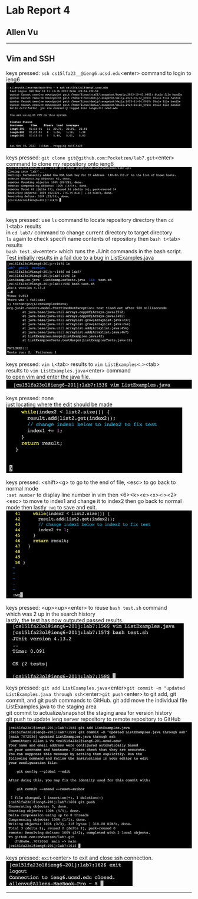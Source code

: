 # Lab Report 4  
## Allen Vu     

--- 
## Vim and SSH
keys pressed: `ssh cs15lfa23__@ieng6.ucsd.edu`\<enter> command to login to ieng6  
![Image](img1.png)  

keys pressed: `git clone git@github.com:Pocketzen/lab7.git`\<enter> command to clone my repository onto ieng6 
![Image](img2.png)  

keys pressed: use `ls` command to locate repository directory then `cd l`\<tab> results  
in `cd lab7/` command to change current directory to target directory  
`ls` again to check specifi name contents of repository then `bash t`\<tab> results  
`bash test.sh`\<enter> which runs the JUnit commands in the bash script.  
Test initially results in a fail due to a bug in ListExamples.java  
![Image](img3.png)  

keys pressed: `vim L`\<tab> results to `vim ListExamples`<.>\<tab>  
results to `vim ListExamples.java`\<enter> command  
to open vim and enter the java file.  
![Image](img4.png)  

keys pressed: none  
just locating where the edit should be made 
![Image](img5.png)  
  
keys pressed: \<shift>\<g> to go to the end of file, \<esc> to go back to normal mode  
`:set number` to display line number in vim then <6>\<k>\<e>\<x>\<i><2>\<esc> to move to index1 and change it to index2 then go back to normal mode then lastly `:wq` to save and exit.   
![Image](img6.png)  
 
keys pressed: \<up>\<up>\<enter> to reuse `bash test.sh` command  
which was 2 up in the search history  
lastly, the test has now outputed passed results.   
![Image](img7.png)  
 
  
keys pressed: `git add ListExamples.java`\<enter>`git commit -m "updated ListExamples.java through ssh`\<enter>`git push`\<enter> to git add, git commit, and git push commands to GitHub.
git add move the individual file ListExamples.java to the staging area  
git commit to actualize/snapshot the staging area for version history  
git push to update ieng server repository to remote repository to GitHub   
![Image](img8.png)  

keys pressed: `exit`\<enter> to exit and close ssh connection.  
![Image](img9.png)  

---

